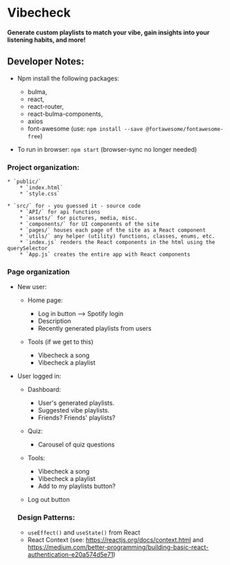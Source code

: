 # Vibecheck
#### Generate custom playlists to match your vibe, gain insights into your listening habits, and more!

## Developer Notes:
* Npm install the following packages:
    * bulma,
    * react,
    * react-router,
    * react-bulma-components,
    * axios
    * font-awesome (use: `npm install --save @fortawesome/fontawesome-free`)

* To run in browser: `npm start` (browser-sync no longer needed)

### Project organization:
    * `public/`
        * `index.html`
        * `style.css`

    * `src/` for - you guessed it - source code
        * `API/` for api functions
        * `assets/` for pictures, media, misc.
        * `components/` for UI components of the site
        * `pages/` houses each page of the site as a React component
        * `utils/` any helper (utility) functions, classes, enums, etc.
        * `index.js` renders the React components in the html using the querySelector
        * `App.js` creates the entire app with React components
      
### Page organization
* New user:
  * Home page:
      - Log in button --> Spotify login
      - Description
      - Recently generated playlists from users
  
  * Tools (if we get to this)
      - Vibecheck a song
      - Vibecheck a playlist
   
* User logged in:
  * Dashboard: 
      - User's generated playlists. 
      - Suggested vibe playlists.
      - Friends? Friends' playlists?
  
  * Quiz:
      - Carousel of quiz questions
  
  * Tools:
      - Vibecheck a song
      - Vibecheck a playlist
      - Add to my playlists button?
      
   * Log out button
   
  ### Design Patterns:
  * `useEffect()` and `useState()` from React
  * React Context (see: https://reactjs.org/docs/context.html and https://medium.com/better-programming/building-basic-react-authentication-e20a574d5e71)
